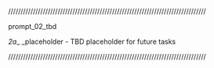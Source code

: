 ////////////////////////////////////////////////////////////////////////////////

prompt_02_tbd

_2a__ _placeholder      - TBD placeholder for future tasks

////////////////////////////////////////////////////////////////////////////////
